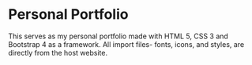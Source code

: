 # Personal Portfolio
This serves as my personal portfolio made with HTML 5, CSS 3 and Bootstrap 4 as a framework. All import files- fonts, icons, and styles, are directly from the host website.
